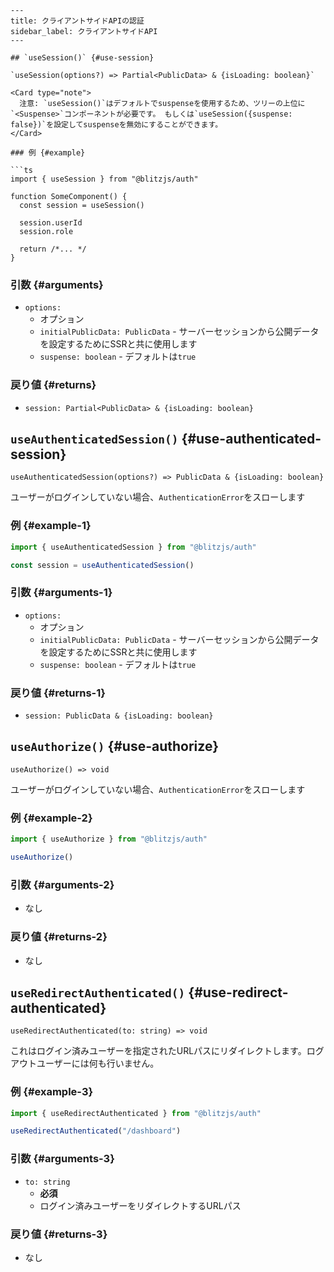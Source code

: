 ```mdx
---
title: クライアントサイドAPIの認証
sidebar_label: クライアントサイドAPI
---

## `useSession()` {#use-session}

`useSession(options?) => Partial<PublicData> & {isLoading: boolean}`

<Card type="note">
  注意: `useSession()`はデフォルトでsuspenseを使用するため、ツリーの上位に`<Suspense>`コンポーネントが必要です。 もしくは`useSession({suspense: false})`を設定してsuspenseを無効にすることができます。
</Card>

### 例 {#example}

```ts
import { useSession } from "@blitzjs/auth"

function SomeComponent() {
  const session = useSession()

  session.userId
  session.role

  return /*... */
}
```

### 引数 {#arguments}

- `options:`
  - オプション
  - `initialPublicData: PublicData` - サーバーセッションから公開データを設定するためにSSRと共に使用します
  - `suspense: boolean` - デフォルトは`true`

### 戻り値 {#returns}

- `session: Partial<PublicData> & {isLoading: boolean}`

## `useAuthenticatedSession()` {#use-authenticated-session}

`useAuthenticatedSession(options?) => PublicData & {isLoading: boolean}`

ユーザーがログインしていない場合、`AuthenticationError`をスローします

### 例 {#example-1}

```ts
import { useAuthenticatedSession } from "@blitzjs/auth"

const session = useAuthenticatedSession()
```

### 引数 {#arguments-1}

- `options:`
  - オプション
  - `initialPublicData: PublicData` - サーバーセッションから公開データを設定するためにSSRと共に使用します
  - `suspense: boolean` - デフォルトは`true`

### 戻り値 {#returns-1}

- `session: PublicData & {isLoading: boolean}`

## `useAuthorize()` {#use-authorize}

`useAuthorize() => void`

ユーザーがログインしていない場合、`AuthenticationError`をスローします

### 例 {#example-2}

```ts
import { useAuthorize } from "@blitzjs/auth"

useAuthorize()
```

### 引数 {#arguments-2}

- なし

### 戻り値 {#returns-2}

- なし

## `useRedirectAuthenticated()` {#use-redirect-authenticated}

`useRedirectAuthenticated(to: string) => void`

これはログイン済みユーザーを指定されたURLパスにリダイレクトします。ログアウトユーザーには何も行いません。

### 例 {#example-3}

```ts
import { useRedirectAuthenticated } from "@blitzjs/auth"

useRedirectAuthenticated("/dashboard")
```

### 引数 {#arguments-3}

- `to: string`
  - **必須**
  - ログイン済みユーザーをリダイレクトするURLパス

### 戻り値 {#returns-3}

- なし
```